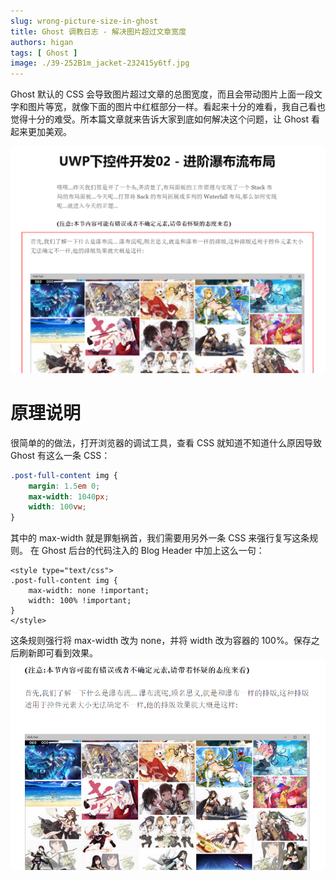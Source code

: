 ```yaml
---
slug: wrong-picture-size-in-ghost
title: Ghost 调教日志 - 解决图片超过文章宽度
authors: higan
tags: [ Ghost ]
image: ./39-252B1m_jacket-232415y6tf.jpg
---
```


Ghost 默认的 CSS 会导致图片超过文章的总图宽度，而且会带动图片上面一段文字和图片等宽，就像下面的图片中红框部分一样。看起来十分的难看，我自己看也觉得十分的难受。所本篇文章就来告诉大家到底如何解决这个问题，让
Ghost 看起来更加美观。  
<!--truncate-->
![sp170625_050444](sp170625_050444.png)

# 原理说明

很简单的的做法，打开浏览器的调试工具，查看 CSS 就知道不知道什么原因导致 Ghost 有这么一条 CSS：

```CSS
.post-full-content img {
    margin: 1.5em 0;
    max-width: 1040px;
    width: 100vw;
}
```

其中的 max-width 就是罪魁祸首，我们需要用另外一条 CSS 来强行复写这条规则。
在 Ghost 后台的代码注入的 Blog Header 中加上这么一句：

```Markup
<style type="text/css">
.post-full-content img {
    max-width: none !important;
    width: 100% !important;
}
</style>
```

这条规则强行将 max-width 改为 none，并将 width 改为容器的 100%。保存之后刷新即可看到效果。
![sp170625_051225](sp170625_051225.png)
